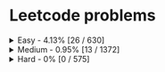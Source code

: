 # Leetcode problems
<details>
	<summary>Easy - 4.13% [26 / 630]</summary>

1. [1. Two Sum](https://leetcode.com/problems/two-sum) ([Go](two-sum/main.go))
2. [9. Palindrome Number](https://leetcode.com/problems/palindrome-number) ([Go](palindrome-number/main.go))
3. [13. Roman to Integer](https://leetcode.com/problems/roman-to-integer) ([Go](roman-to-integer/main.go))
4. [14. Longest Common Prefix](https://leetcode.com/problems/longest-common-prefix) ([Go](longest-common-prefix/main.go))
5. [21. Merge Two Sorted Lists](https://leetcode.com/problems/merge-two-sorted-lists) ([Go](merge-two-sorted-lists/main.go))
6. [27. Remove Element](https://leetcode.com/problems/remove-element) ([Go](remove-element/main.go))
7. [35. Search Insert Position](https://leetcode.com/problems/search-insert-position) ([Go](search-insert-position/main.go))
8. [88. Merge Sorted Array](https://leetcode.com/problems/merge-sorted-array) ([Go](merge-sorted-array/main.go))
9. [121. Best Time to Buy and Sell Stock](https://leetcode.com/problems/best-time-to-buy-and-sell-stock) ([Go](best-time-to-buy-and-sell-stock/main.go))
10. [125. Valid Palindrome](https://leetcode.com/problems/valid-palindrome) ([Go](valid-palindrome/main.go))
11. [141. Linked List Cycle](https://leetcode.com/problems/linked-list-cycle) ([Go](linked-list-cycle/main.go))
12. [205. Isomorphic Strings](https://leetcode.com/problems/isomorphic-strings) ([Go](isomorphic-strings/main.go))
13. [219. Contains Duplicate II](https://leetcode.com/problems/contains-duplicate-ii) ([Go](contains-duplicate-ii/main.go))
14. [278. First Bad Version](https://leetcode.com/problems/first-bad-version) ([Go](first-bad-version/main.go))
15. [283. Move Zeroes](https://leetcode.com/problems/move-zeroes) ([Go](move-zeroes/main.go))
16. [344. Reverse String](https://leetcode.com/problems/reverse-string) ([Go](reverse-string/main.go))
17. [557. Reverse Words in a String III](https://leetcode.com/problems/reverse-words-in-a-string-iii) ([Go](reverse-words-in-a-string-iii/main.go))
18. [643. Maximum Average Subarray I](https://leetcode.com/problems/maximum-average-subarray-i) ([Go](maximum-average-subarray-i/main.go))
19. [724. Find Pivot Index](https://leetcode.com/problems/find-pivot-index) ([Go](find-pivot-index/main.go))
20. [733. Flood Fill](https://leetcode.com/problems/flood-fill) ([Go](flood-fill/main.go))
21. [792. Binary Search](https://leetcode.com/problems/binary-search) ([Go](binary-search/main.go))
22. [908. Middle of the Linked List](https://leetcode.com/problems/middle-of-the-linked-list) ([Go](middle-of-the-linked-list/main.go))
23. [1019. Squares of a Sorted Array](https://leetcode.com/problems/squares-of-a-sorted-array) ([Go](squares-of-a-sorted-array/main.go))
24. [2102. Find the Middle Index in Array](https://leetcode.com/problems/find-the-middle-index-in-array) ([Go](find-the-middle-index-in-array/main.go))
25. [2707. Merge Two 2D Arrays by Summing Values](https://leetcode.com/problems/merge-two-2d-arrays-by-summing-values) ([Go](merge-two-2d-arrays-by-summing-values/main.go))
26. [2714. Left and Right Sum Differences](https://leetcode.com/problems/left-and-right-sum-differences) ([Go](max-k-elements/main.go), )[Go](pointer-test/main.go), )[Go](test/main.go), )[Go](wash-time/main.go))
</details>
<details>
	<summary>Medium - 0.95% [13 / 1372]</summary>

1. [3. Longest Substring Without Repeating Characters](https://leetcode.com/problems/longest-substring-without-repeating-characters) ([Go](longest-substring-without-repeating-characters/main.go))
2. [19. Remove Nth Node From End of List](https://leetcode.com/problems/remove-nth-node-from-end-of-list) ([Go](remove-nth-node-from-end-of-list/main.go))
3. [56. Merge Intervals](https://leetcode.com/problems/merge-intervals) ([Go](merge-intervals/main.go))
4. [61. Rotate List](https://leetcode.com/problems/rotate-list) ([Go](rotate-list/main.go))
5. [86. Partition List](https://leetcode.com/problems/partition-list) ([Go](partition-list/main.go))
6. [93. Restore IP Addresses](https://leetcode.com/problems/restore-ip-addresses) ([Go](restore-ip-addresses/main.go))
7. [142. Linked List Cycle II](https://leetcode.com/problems/linked-list-cycle-ii) ([Go](linked-list-cycle-ii/main.go))
8. [167. Two Sum II - Input Array Is Sorted](https://leetcode.com/problems/two-sum-ii-input-array-is-sorted) ([Go](two-sum-ii-input-array-is-sorted/main.go))
9. [176. Second Highest Salary](https://leetcode.com/problems/second-highest-salary) (
10. [189. Rotate Array](https://leetcode.com/problems/rotate-array) ([Go](rotate-array/main.go))
11. [221. Maximal Square](https://leetcode.com/problems/maximal-square) ([Go](maximal-square/main.go))
12. [347. Top K Frequent Elements](https://leetcode.com/problems/top-k-frequent-elements) ([Go](top-k-frequent-elements/main.go))
13. [962. Flip String to Monotone Increasing](https://leetcode.com/problems/flip-string-to-monotone-increasing) ([Go](flip-string-to-monotone-increasing/main.go))
</details>
<details>
	<summary>Hard - 0% [0 / 575]</summary>

</details>